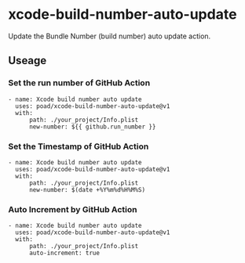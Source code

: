 # xcode-build-number-auto-update

Update the Bundle Number (build number) auto update action.

## Useage

### Set the run number of GitHub Action 
```
- name: Xcode build number auto update
  uses: poad/xcode-build-number-auto-update@v1
  with:
      path: ./your_project/Info.plist
      new-number: ${{ github.run_number }}
```

### Set the Timestamp of GitHub Action 
```
- name: Xcode build number auto update
  uses: poad/xcode-build-number-auto-update@v1
  with:
      path: ./your_project/Info.plist
      new-number: $(date +%Y%m%d%H%M%S)
```

### Auto Increment by GitHub Action 
```
- name: Xcode build number auto update
  uses: poad/xcode-build-number-auto-update@v1
  with:
      path: ./your_project/Info.plist
      auto-increment: true
```
